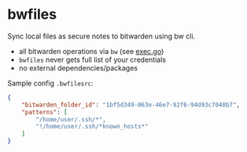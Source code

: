 bwfiles
=======

Sync local files as secure notes to bitwarden using bw cli.

- all bitwarden operations via `bw` (see [exec.go](exec.go))
- `bwfiles` never gets full list of your credentials
- no external dependencies/packages

Sample config `.bwfilesrc`:

```json
{
    "bitwarden_folder_id": "1bf5d349-063e-46e7-92f6-94d93c7048b7",
    "patterns": [
        "/home/user/.ssh/*",
        "!/home/user/.ssh/*known_hosts*"
    ]
}
```